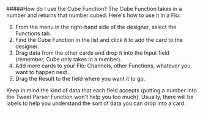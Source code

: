 #####How do I use the Cube Function?
The Cube Function takes in a number and returns that number cubed. Here's how to use it in a Flo:

1. From the menu in the right-hand side of the designer, select the Functions tab.
2. Find the Cube Function in the list and click it to add the card to the designer. 
3. Drag data from the other cards and drop it into the Input field (remember, Cube only takes in a number).  
4. Add more cards to your Flõ: Channels, other Functions, whatever you want to happen next. 
5. Drag the Result to the field where you want it to go. 

Keep in mind the kind of data that each field accepts (putting a number into the Tweet Parser Function won't help you too much). Usually, there will be labels to help you understand the sort of data you can drop into a card. 